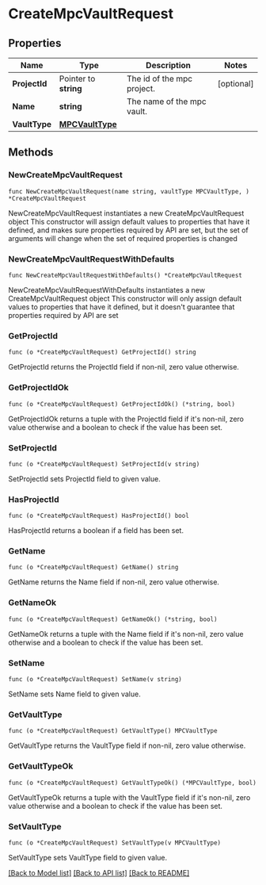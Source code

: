 # CreateMpcVaultRequest

## Properties

Name | Type | Description | Notes
------------ | ------------- | ------------- | -------------
**ProjectId** | Pointer to **string** | The id of the mpc project. | [optional] 
**Name** | **string** | The name of the mpc vault. | 
**VaultType** | [**MPCVaultType**](MPCVaultType.md) |  | 

## Methods

### NewCreateMpcVaultRequest

`func NewCreateMpcVaultRequest(name string, vaultType MPCVaultType, ) *CreateMpcVaultRequest`

NewCreateMpcVaultRequest instantiates a new CreateMpcVaultRequest object
This constructor will assign default values to properties that have it defined,
and makes sure properties required by API are set, but the set of arguments
will change when the set of required properties is changed

### NewCreateMpcVaultRequestWithDefaults

`func NewCreateMpcVaultRequestWithDefaults() *CreateMpcVaultRequest`

NewCreateMpcVaultRequestWithDefaults instantiates a new CreateMpcVaultRequest object
This constructor will only assign default values to properties that have it defined,
but it doesn't guarantee that properties required by API are set

### GetProjectId

`func (o *CreateMpcVaultRequest) GetProjectId() string`

GetProjectId returns the ProjectId field if non-nil, zero value otherwise.

### GetProjectIdOk

`func (o *CreateMpcVaultRequest) GetProjectIdOk() (*string, bool)`

GetProjectIdOk returns a tuple with the ProjectId field if it's non-nil, zero value otherwise
and a boolean to check if the value has been set.

### SetProjectId

`func (o *CreateMpcVaultRequest) SetProjectId(v string)`

SetProjectId sets ProjectId field to given value.

### HasProjectId

`func (o *CreateMpcVaultRequest) HasProjectId() bool`

HasProjectId returns a boolean if a field has been set.

### GetName

`func (o *CreateMpcVaultRequest) GetName() string`

GetName returns the Name field if non-nil, zero value otherwise.

### GetNameOk

`func (o *CreateMpcVaultRequest) GetNameOk() (*string, bool)`

GetNameOk returns a tuple with the Name field if it's non-nil, zero value otherwise
and a boolean to check if the value has been set.

### SetName

`func (o *CreateMpcVaultRequest) SetName(v string)`

SetName sets Name field to given value.


### GetVaultType

`func (o *CreateMpcVaultRequest) GetVaultType() MPCVaultType`

GetVaultType returns the VaultType field if non-nil, zero value otherwise.

### GetVaultTypeOk

`func (o *CreateMpcVaultRequest) GetVaultTypeOk() (*MPCVaultType, bool)`

GetVaultTypeOk returns a tuple with the VaultType field if it's non-nil, zero value otherwise
and a boolean to check if the value has been set.

### SetVaultType

`func (o *CreateMpcVaultRequest) SetVaultType(v MPCVaultType)`

SetVaultType sets VaultType field to given value.



[[Back to Model list]](../README.md#documentation-for-models) [[Back to API list]](../README.md#documentation-for-api-endpoints) [[Back to README]](../README.md)


